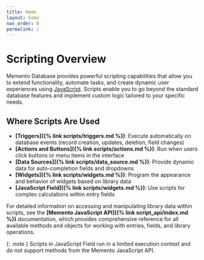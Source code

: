 ```yaml
---
title: Home
layout: home
nav_order: 0
permalink: /
---
```


# Scripting Overview

Memento Database provides powerful scripting capabilities that allow you to extend functionality, automate tasks, and create dynamic user experiences using [JavaScript](https://developer.mozilla.org/en-US/docs/Web/JavaScript). Scripts enable you to go beyond the standard database features and implement custom logic tailored to your specific needs.

## Where Scripts Are Used

- **[Triggers]({% link scripts/triggers.md %})**: Execute automatically on database events (record creation, updates, deletion, field changes)
- **[Actions and Buttons]({% link scripts/actions.md %})**: Run when users click buttons or menu items in the interface
- **[Data Sources]({% link scripts/data_source.md %})**: Provide dynamic data for auto-completion fields and dropdowns
- **[Widgets]({% link scripts/widgets.md %})**: Program the appearance and behavior of widgets based on library data
- **[JavaScript Field]({% link scripts/widgets.md %})**: Use scripts for complex calculations within entry fields  

For detailed information on accessing and manipulating library data within scripts, see the **[Memento JavaScript API]({% link script_api/index.md %})** documentation, which provides comprehensive reference for all available methods and objects for working with entries, fields, and library operations.

{: .note } Scripts in JavaScript Field run in a limited execution context and do not support methods from the Memento JavaScript API.

